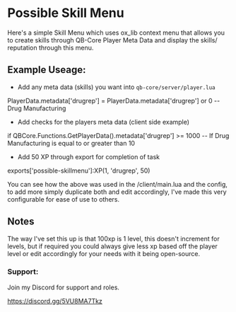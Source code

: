 # Possible Skill Menu

Here's a simple Skill Menu which uses ox_lib context menu that allows you to create skills through QB-Core Player Meta Data and display the skills/ reputation through this menu.

## Example Useage:

- Add any meta data (skills) you want into `qb-core/server/player.lua`

PlayerData.metadata['drugrep'] = PlayerData.metadata['drugrep'] or 0 -- Drug Manufacturing

- Add checks for the players meta data (client side example)

if QBCore.Functions.GetPlayerData().metadata['drugrep'] >= 1000 -- If Drug Manufacturing is equal to or greater than 10

- Add 50 XP through export for completion of task

exports['possible-skillmenu']:XP(1, 'drugrep', 50)


You can see how the above was used in the /client/main.lua and the config, to add more simply duplicate both and edit accordingly, I've made this very configurable for ease of use to others.

## Notes
The way I've set this up is that 100xp is 1 level, this doesn't increment for levels, but if required you could always give less xp based off the player level or edit accordingly for your needs with it being open-source.

### Support:
Join my Discord for support and roles.

https://discord.gg/5VU8MA7Tkz

